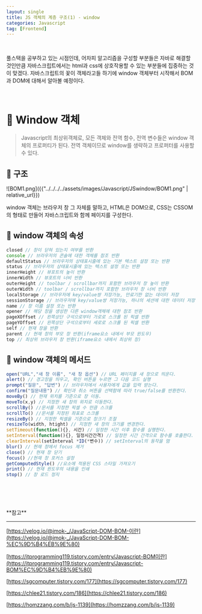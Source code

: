 ```yaml
---
layout: single
title: JS 객체의 계층 구조(1) - window
categories: Javascript
tag: [Frontend]
---
```


­

풀스택을 공부하고 있는 시점인데, 어차피 알고리즘을 구성할 부분들은 자바로 해결할 것인만큼 자바스크립트에서는 html과 css에 상호작용할 수 있는 부분들에 집중하는 것이 맞겠다. 자바스크립트의 꽃이 객체라고들 하기에 window 객체부터 시작해서 BOM과 DOM에 대해서 알아볼 예정이다.
<br><br><br>


# 📘 Window 객체

> Javascript의 최상위객체로, 모든 객체와 전역 함수, 전역 변수들은 window 객체의 프로퍼티가 된다. 전역 객체이므로 window를 생략하고 프로퍼터를 사용할 수 있다.
> 


## 📖 구조

![BOM1.png]({{"../../../../assets/images/Javascript/JSwindow/BOM1.png" | relative_url}})

window 객체는 브라우저 창 그 자체를 말하고, HTML은 DOM으로, CSS는 CSSOM의 형태로 만들어 자바스크립트와 함께 페이지를 구성한다.
<br>

## 📖 window 객체의 속성

```jsx
closed // 창이 닫혀 있는지 여부를 반환
console // 브라우저의 콘솔에 대한 객체를 참조 반환
defaultStatus // 브라우저의 상태표시줄에 있는 기본 텍스트 설정 또는 반환
status // 브라우저의 상태표시줄에 있는 텍스트 설정 또는 반환
innerHeight // 뷰포트의 높이 반환
innerWidth // 뷰포트의 너비 반환
outerHeight // toolbar / scrollbar까지 포함한 브라우저 창 높이 반환
outerWidth // toolbar / scrollbar까지 포함한 브라우저 창 너비 반환
localStorage // 브라우저에 key/value쌍 저장가능, 만료기한 없는 데이터 저장
sessionStorage // 브라우저에 key/value쌍 저장가능, 하나의 세션에 대한 데이터 저장
name // 창 이름 설정 또는 반환
opener // 해당 창을 생성한 다른 window객체에 대한 참조 반환
pageXOffset // 왼쪽상단 구석으로부터 가로로 스크롤 된 픽셀 반환
pageYOffset // 왼쪽상단 구석으로부터 세로로 스크롤 된 픽셀 반환
self // 현재 창을 반환
parent // 현재 창의 부모 창 반환(iframe요소 내에서 부모 윈도우)
top // 최상위 브라우저 창 반환(iframe요소 내에서 최상위 창)
```


## 📖 window 객체의 메서드

```jsx
open("URL","새 창 이름", "새 창 옵션") // URL 페이지를 새 창으로 띄운다.
alert() // 경고창을 띄우고, 확인 버튼을 누르면 그 다음 코드 실행
prompt("질문", "답변") // 브라우저에서 사용자에게 값을 입력 받는다.
confirm("질문내용") // 확인과 취소 버튼을 선택함에 따라 true/false를 반환한다.
moveBy() // 현재 위치를 기준으로 창 이동.
moveTo(x,y) // 지정한 새 창의 위치로 이동한다.
scrollBy() //문서를 지정한 픽셀 수 만큼 스크를
scrollTo() //문서를 지정된 좌표로 스크롤
resizeBy() // 지정한 픽셀을 기준으로 창크기 조절
resizeTo(width, htight) // 지정한 새 창의 크기를 변경한다.
setTimeout(function(){}, 시간) // 일정한 시간 이후 함수를 실행한다.
setInterval(function(){}, 일정시간간격) // 일정한 시간 간격으로 함수를 호출한다.
clearInterval(setInterval *ID(*변수)) // setInterval의 동작을 멈
blur() // 현재 창에서 focus 제거
close() // 현재 창 닫기
focus() //현재 창 포커스 설정
getComputedStyle() //요소에 적용된 CSS 스타일 가져오기
print() // 현재 윈도우의 내용을 인쇄
stop() // 창 로드 정지
```


<br>
<br>
<br>
<br>
**참고**

---

[https://velog.io/@imok-_/JavaScript-DOM-BOM-이란](https://velog.io/@imok-_/JavaScript-DOM-BOM-%EC%9D%B4%EB%9E%80)

[https://itprogramming119.tistory.com/entry/Javascript-BOM이란](https://itprogramming119.tistory.com/entry/Javascript-BOM%EC%9D%B4%EB%9E%80)

[https://sgcomputer.tistory.com/177](https://sgcomputer.tistory.com/177)

[https://chlee21.tistory.com/186](https://chlee21.tistory.com/186)

[https://homzzang.com/b/js-1139](https://homzzang.com/b/js-1139)